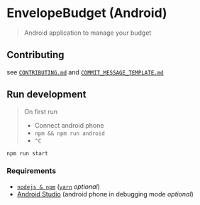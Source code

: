 # EnvelopeBudget (Android)
> Android application to manage your budget

## Contributing

see [`CONTRIBUTING.md`](https://github.com/lil5/EnvelopeBudgetMobile/blob/develop/docs/CONTRIBUTING.md) and [`COMMIT_MESSAGE_TEMPLATE.md`](https://github.com/lil5/EnvelopeBudgetMobile/blob/develop/docs/COMMIT_MESSAGE_FORMAT.md)

## Run development

> On first run
> * Connect android phone
> * `npm && npm run android`
> * `^C`

```shell
npm run start
```

### Requirements

* [`nodejs & npm`](https://nodejs.org/en/) ([`yarn`](https://yarnpkg.com/en/) _optional_)
* [Android Studio](https://developer.android.com/studio/index.html) (android phone in debugging mode _optional_)
